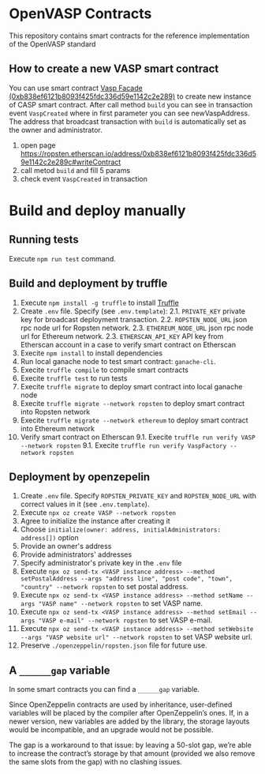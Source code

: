 # OpenVASP Contracts

This repository contains smart contracts for the reference implementation of the OpenVASP standard

## How to create a new VASP smart contract

You can use smart contract [Vasp Facade (0xb838ef6121b8093f425fdc336d59e1142c2e289)](https://ropsten.etherscan.io/address/0xb838ef6121b8093f425fdc336d59e1142c2e289) to create new instance of CASP smart contract. 
After call method `build` you can see in transaction event `VaspCreated` where in first parameter you can see newVaspAddress.
The address that broadcast transaction with `build` is automatically set as the owner and administrator.

1. open page https://ropsten.etherscan.io/address/0xb838ef6121b8093f425fdc336d59e1142c2e289c#writeContract
2. call metod `build` and fill 5 params
3. check event `VaspCreated` in transaction


# Build and deploy manually

## Running tests

Execute `npm run test` command.

## Build and deployment by truffle

1. Execute `npm install -g truffle` to install [Truffle](https://www.trufflesuite.com/docs/truffle/getting-started/installation)
2. Create `.env` file. Specify (see `.env.template`):
2.1. `PRIVATE_KEY` private key for broadcast deployment transaction. 
2.2. `ROPSTEN_NODE_URL` json rpc node url for Ropsten network.
2.3. `ETHEREUM_NODE_URL` json rpc node url for Ethereum network.
2.3. `ETHERSCAN_API_KEY` API key from Etherscan account in a case to verify smart contract on Etherscan
3. Execite `npm install` to install dependencies
4. Run local ganache node to test smart contract: `ganache-cli`. 
5. Execite `truffle compile` to compile smart contracts
6. Execite `truffle test` to run tests
7. Execite `truffle migrate` to deploy smart contract into local ganache node
8. Execite `truffle migrate --network ropsten` to deploy smart contract into Ropsten network
9. Execite `truffle migrate --network ethereum` to deploy smart contract into Ethereum network
9. Verify smart contract on Etherscan
9.1. Execite `truffle run verify VASP --network ropsten`
9.1. Execite `truffle run verify VaspFactory --network ropsten`

## Deployment by openzepelin

1. Create `.env` file. Specify `ROPSTEN_PRIVATE_KEY` and `ROPSTEN_NODE_URL` with correct values in it (see `.env.template`).
2. Execute `npx oz create VASP --network ropsten`
3. Agree to initialize the instance after creating it
4. Choose `initialize(owner: address, initialAdministrators: address[])` option
5. Provide an owner's address
6. Provide administrators' addresses
7. Specify administrator's private key in the `.env` file
8. Execute `npx oz send-tx <VASP instance address> --method setPostalAddress --args "address line", "post code", "town", "country" --network ropsten` to set postal address.
9. Execute `npx oz send-tx <VASP instance address> --method setName --args "VASP name" --network ropsten` to set VASP name.
10. Execute `npx oz send-tx <VASP instance address> --method setEmail --args "VASP e-mail" --network ropsten` to set VASP e-mail.
11. Execute `npx oz send-tx <VASP instance address> --method setWebsite --args "VASP website url" --network ropsten` to set VASP website url.
12. Preserve `./openzeppelin/ropsten.json` file for future use.

## A `______gap` variable

In some smart contracts you can find a `______gap` variable.

Since OpenZeppelin contracts are used by inheritance, user-defined variables will be placed by the compiler after OpenZeppelin’s ones. If, in a newer version, new variables are added by the library, the storage layouts would be incompatible, and an upgrade would not be possible. 

The gap is a workaround to that issue: by leaving a 50-slot gap, we’re able to increase the contract’s storage by that amount (provided we also remove the same slots from the gap) with no clashing issues.